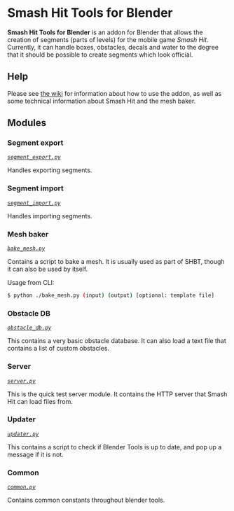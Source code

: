 # Smash Hit Tools for Blender

**Smash Hit Tools for Blender** is an addon for Blender that allows the creation of segments (parts of levels) for the mobile game *Smash Hit*. Currently, it can handle boxes, obstacles, decals and water to the degree that it should be possible to create segments which look official.

## Help

Please see [the wiki](https://github.com/knot126/Smash-Hit-Blender-Tools/wiki) for information about how to use the addon, as well as some technical information about Smash Hit and the mesh baker.

## Modules

### Segment export

*[`segment_export.py`](segment_export.py)*

Handles exporting segments.

### Segment import

*[`segment_import.py`](segment_import.py)*

Handles importing segments.

### Mesh baker

*[`bake_mesh.py`](bake_mesh.py)*

Contains a script to bake a mesh. It is usually used as part of SHBT, though it can also be used by itself.

Usage from CLI:

```sh
$ python ./bake_mesh.py (input) (output) [optional: template file] 
```

### Obstacle DB

*[`obstacle_db.py`](obstacle_db.py)*

This contains a very basic obstacle database. It can also load a text file that contains a list of custom obstacles.

### Server

*[`server.py`](server.py)*

This is the quick test server module. It contains the HTTP server that Smash Hit can load files from.

### Updater

*[`updater.py`](updater.py)*

This contains a script to check if Blender Tools is up to date, and pop up a message if it is not.

### Common

*[`common.py`](common.py)*

Contains common constants throughout blender tools.